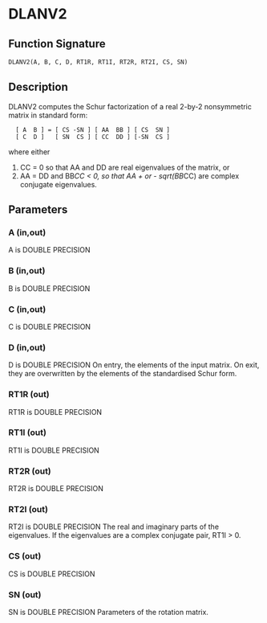 # DLANV2

## Function Signature

```fortran
DLANV2(A, B, C, D, RT1R, RT1I, RT2R, RT2I, CS, SN)
```

## Description


 DLANV2 computes the Schur factorization of a real 2-by-2 nonsymmetric
 matrix in standard form:

      [ A  B ] = [ CS -SN ] [ AA  BB ] [ CS  SN ]
      [ C  D ]   [ SN  CS ] [ CC  DD ] [-SN  CS ]

 where either
 1) CC = 0 so that AA and DD are real eigenvalues of the matrix, or
 2) AA = DD and BB*CC < 0, so that AA + or - sqrt(BB*CC) are complex
 conjugate eigenvalues.

## Parameters

### A (in,out)

A is DOUBLE PRECISION

### B (in,out)

B is DOUBLE PRECISION

### C (in,out)

C is DOUBLE PRECISION

### D (in,out)

D is DOUBLE PRECISION On entry, the elements of the input matrix. On exit, they are overwritten by the elements of the standardised Schur form.

### RT1R (out)

RT1R is DOUBLE PRECISION

### RT1I (out)

RT1I is DOUBLE PRECISION

### RT2R (out)

RT2R is DOUBLE PRECISION

### RT2I (out)

RT2I is DOUBLE PRECISION The real and imaginary parts of the eigenvalues. If the eigenvalues are a complex conjugate pair, RT1I > 0.

### CS (out)

CS is DOUBLE PRECISION

### SN (out)

SN is DOUBLE PRECISION Parameters of the rotation matrix.

